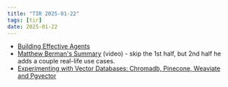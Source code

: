 ```yaml
---
title: "TIR 2025-01-22"
tags: [tir]
date: 2025-01-22
---
```


* [Building Effective Agents](https://www.anthropic.com/research/building-effective-agents)
* [Matthew Berman's Summary](https://youtu.be/0v7TQIh_kes?si=LkMyxua4_YglYA0v) (video) - skip the 1st half, but 2nd half he adds a couple real-life use cases.
* [Experimenting with Vector Databases: Chromadb, Pinecone, Weaviate and Pgvector](https://coinsbench.com/experimenting-with-vector-databases-chromadb-pinecone-weaviate-and-pgvector-0f35c0356540)

